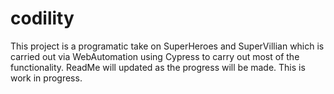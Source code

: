 # codility
This project is a programatic take on SuperHeroes and SuperVillian which is carried out via 
WebAutomation using Cypress to carry out most of the functionality.
ReadMe will updated as the progress will be made.
This is work in progress.